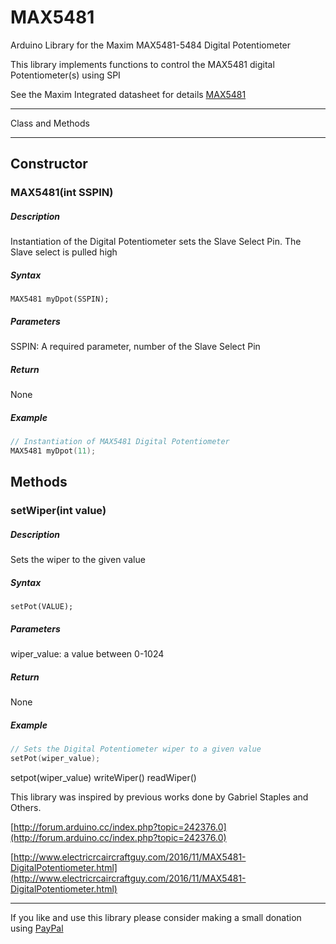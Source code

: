 # MAX5481

Arduino Library for the Maxim MAX5481-5484 Digital Potentiometer

This library implements functions to control the MAX5481 digital Potentiometer(s) using SPI

See the Maxim Integrated datasheet for details [MAX5481](https://datasheets.maximintegrated.com/en/ds/MAX5481-MAX5484.pdf)

___

Class and Methods

---

## Constructor
### MAX5481(int SSPIN)
##### Description
Instantiation of the Digital Potentiometer sets the Slave Select Pin. The Slave select is pulled high
##### Syntax
`MAX5481 myDpot(SSPIN);`
##### Parameters
SSPIN: A required parameter, number of the Slave Select Pin
##### Return
None
##### Example
```C++
// Instantiation of MAX5481 Digital Potentiometer
MAX5481 myDpot(11);
```

## Methods
### setWiper(int value)
##### Description
Sets the wiper to the given value
##### Syntax
`setPot(VALUE);`
##### Parameters
wiper_value: a value between 0-1024
##### Return
None
##### Example
```C++
// Sets the Digital Potentiometer wiper to a given value
setPot(wiper_value);
```


setpot(wiper_value)
writeWiper()
readWiper()

This library was inspired by previous works done by Gabriel Staples and Others.

[http://forum.arduino.cc/index.php?topic=242376.0](http://forum.arduino.cc/index.php?topic=242376.0)

[http://www.electricrcaircraftguy.com/2016/11/MAX5481-DigitalPotentiometer.html](http://www.electricrcaircraftguy.com/2016/11/MAX5481-DigitalPotentiometer.html)

___

If you like and use this library please consider making a small donation using [PayPal](https://www.paypal.me/robertfchapman/5USD)
